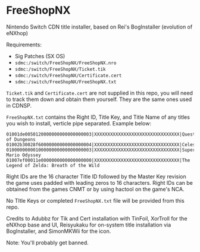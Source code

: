 # FreeShopNX
Nintendo Switch CDN title installer, based on Rei's BogInstaller (evolution of eNXhop)

Requirements:
* Sig Patches (SX OS)
* `sdmc:/switch/FreeShopNX/FreeShopNX.nro`
* `sdmc:/switch/FreeShopNX/Ticket.tik`
* `sdmc:/switch/FreeShopNX/Certificate.cert`
* `sdmc:/switch/FreeShopNX/FreeShopNX.txt`

`Ticket.tik` and `Certificate.cert` are not supplied in this repo, you will need to track them down and obtain them yourself. They are the same ones used in CDNSP. 

`FreeShopNX.txt` contains the Right ID, Title Key, and Title Name of any titles you wish to install, verticle pipe separated. Example below:

```
01001de0050120000000000000000003|XXXXXXXXXXXXXXXXXXXXXXXXXXXXXXXX|Quest of Dungeons
01002b30028f60000000000000000004|XXXXXXXXXXXXXXXXXXXXXXXXXXXXXXXX|Celeste
01000000000100000000000000000003|XXXXXXXXXXXXXXXXXXXXXXXXXXXXXXXX|Super Mario Odyssey
01007ef00011e0000000000000000000|XXXXXXXXXXXXXXXXXXXXXXXXXXXXXXXX|The Legend of Zelda: Breath of the Wild

```

Right IDs are the 16 character Title ID followed by the Master Key revision the game uses padded with leading zeros to 16 characters. Right IDs can be obtained from the games CNMT or by using hactool on the game's NCA.

No TItle Keys or completed `FreeShopNX.txt` file will be provided from this repo. 

Credits to Adubbz for Tik and Cert installation with TinFoil, XorTroll for the eNXhop base and UI, Reisyukaku for on-system title installation via BogInstaller, and SimonMKWii for the icon.

Note: You'll probably get banned. 
